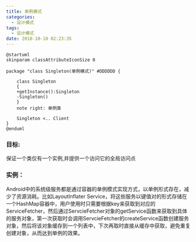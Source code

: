 ```yaml
---
title: 单例模式
categories:
  - 设计模式
tags:
  - 设计模式
date: 2018-10-10 02:23:35
---
```


```plantuml
@startuml
skinparam classAttributeIconSize 0

package "class Singleton(单例模式)" #DDDDDD {

    class Singleton
    {
    +getInstance():Singleton
    -Singleton()
    }
    note right: 单例类

    Singleton <.. Client
}
@enduml
```

### **目标:**
保证一个类仅有一个实例,并提供一个访问它的全局访问点

### **实例：**
Android中的系统级服务都是通过容器的单例模式实现方式，以单例形式存在，减少了资源消耗。比如LayoutInflater Service，将这些服务以键值对的形式存储在一个HashMap容器中，用户使用时只需要根据key来获取到对应的ServiceFetcher，然后通过ServcieFetcher对象的getService函数来获取到具体的服务对象，第一次获取时会调用ServcieFetcher的createService函数创建服务对象，然后将该对象缓存到一个列表中，下次再取时直接从缓存中获取，避免重复创建对象，从而达到单例的效果。